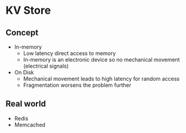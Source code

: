 # KV Store

## Concept
* In-memory
  * Low latency direct access to memory
  * In-memory is an electronic device so no mechanical movement (electrical signals)
* On Disk
  * Mechanical movement leads to high latency for random access
  * Fragmentation worsens the problem further
 
## Real world
* Redis
* Memcached

